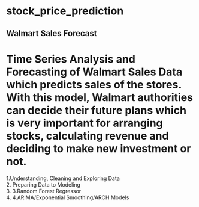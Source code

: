 # stock_price_prediction
## Walmart Sales Forecast  

# Time Series Analysis and Forecasting of Walmart Sales Data which predicts sales of the stores. With this model, Walmart authorities can decide their future plans which is  very important for arranging stocks, calculating revenue and deciding to make new investment or not.

1.Understanding, Cleaning and Exploring Data  
2. Preparing Data to Modeling  
3. 3.Random Forest Regressor  
4. 4.ARIMA/Exponential Smoothing/ARCH Models
